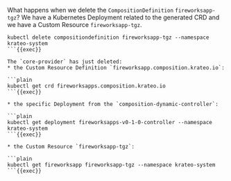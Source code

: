 
What happens when we delete the `CompositionDefinition` `fireworksapp-tgz`? We have a Kubernetes Deployment related to the generated CRD and we have a Custom Resource `fireworksapp-tgz`.

```plain
kubectl delete compositiondefinition fireworksapp-tgz --namespace krateo-system
```{{exec}}

The `core-provider` has just deleted:
* the Custom Resource Definition `fireworksapp.composition.krateo.io`:

```plain
kubectl get crd fireworksapps.composition.krateo.io
```{{exec}}

* the specific Deployment from the `composition-dynamic-controller`:

```plain
kubectl get deployment fireworksapps-v0-1-0-controller --namespace krateo-system
```{{exec}}

* the Custom Resource `fireworksapp-tgz`:

```plain
kubectl get fireworksapp fireworksapp-tgz --namespace krateo-system
```{{exec}}
